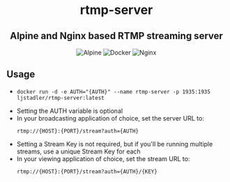 <div align=center>

# rtmp-server

## Alpine and Nginx based RTMP streaming server

![Alpine](https://img.shields.io/badge/Alpine-%230D597F.svg?style=for-the-badge&logo=alpine-linux&logoColor=white) ![Docker](https://img.shields.io/badge/docker-%230db7ed.svg?style=for-the-badge&logo=docker&logoColor=white) ![Nginx](https://img.shields.io/badge/nginx-%23009639.svg?style=for-the-badge&logo=nginx&logoColor=white)

</div>

## Usage

-   ```
    docker run -d -e AUTH="{AUTH}" --name rtmp-server -p 1935:1935 ljstadler/rtmp-server:latest
    ```
-   Setting the AUTH variable is optional
-   In your broadcasting application of choice, set the server URL to:
    ```
    rtmp://{HOST}:{PORT}/stream?auth={AUTH}
    ```
-   Setting a Stream Key is not required, but if you'll be running multiple streams, use a unique Stream Key for each
-   In your viewing application of choice, set the stream URL to:
    ```
    rtmp://{HOST}:{PORT}/stream?auth={AUTH}/{KEY}
    ```
